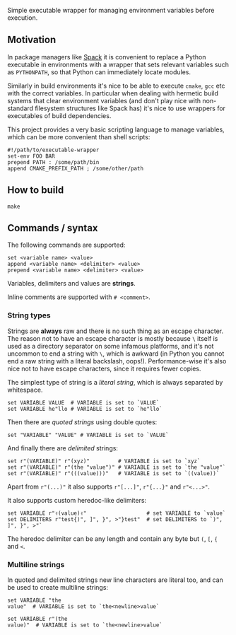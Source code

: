Simple executable wrapper for managing environment variables before execution.

## Motivation

In package managers like [Spack](https://github.com/spack/spack/) it is
convenient to replace a Python executable in environments with a wrapper that
sets relevant variables such as `PYTHONPATH`, so that Python can immediately
locate modules.

Similarly in build environments it's nice to be able to execute `cmake`, `gcc`
etc with the correct variables. In particular when dealing with hermetic build
systems that clear environment variables (and don't play nice with non-standard
filesystem structures like Spack has) it's nice to use wrappers for executables
of build dependencies.

This project provides a very basic scripting language to manage variables,
which can be more convenient than shell scripts:

```
#!/path/to/executable-wrapper
set-env FOO BAR
prepend PATH : /some/path/bin
append CMAKE_PREFIX_PATH ; /some/other/path
```

## How to build

```
make
```

## Commands / syntax

The following commands are supported:

```
set <variable name> <value>
append <variable name> <delimiter> <value>
prepend <variable name> <delimiter> <value>
```

Variables, delimiters and values are **strings**.

Inline comments are supported with `# <comment>`.

### String types

Strings are **always** raw and there is no such thing as an escape character.
The reason not to have an escape character is mostly because `\` itself is used
as a directory separator on some infamous platforms, and it's not uncommon to
end a string with `\`, which is awkward (in Python you cannot end a raw string
with a literal backslash, oops!). Performance-wise it's also nice not to have
escape characters, since it requires fewer copies.

The simplest type of string is a *literal string*,
which is always separated by whitespace.

```
set VARIABLE VALUE  # VARIABLE is set to `VALUE`
set VARIABLE he"llo # VARIABLE is set to `he"llo`
```

Then there are *quoted strings* using double quotes:

```
set "VARIABLE" "VALUE" # VARIABLE is set to `VALUE`
```

And finally there are *delimited* strings:

```
set r"(VARIABLE)" r"(xyz)"         # VARIABLE is set to `xyz`
set r"(VARIABLE)" r"(the "value")" # VARIABLE is set to `the "value"`
set r"(VARIABLE)" r"(((value)))"   # VARIABLE is set to `((value))`
```

Apart from `r"(...)"` it also supports `r"[...]"`, `r"{...}"` and `r"<...>"`.

It also supports custom heredoc-like delimiters:

```
set VARIABLE r"✌️(value)✌️"                   # set VARIABLE to `value`
set DELIMITERS r"test{)", ]", }", >"}test"  # set DELIMITERS to `)", ]", }", >"`
```

The heredoc delimiter can be any length and contain any byte but `(`, `[`, `{` and `<`.

### Multiline strings

In quoted and delimited strings new line characters are literal too, and
can be used to create multiline strings:

```
set VARIABLE "the
value"  # VARIABLE is set to `the<newline>value`

set VARIABLE r"(the
value)"  # VARIABLE is set to `the<newline>value`
```

